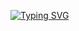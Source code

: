 [![Typing SVG](https://readme-typing-svg.demolab.com/?lines=HACK+THE+PLANET!;¯\_(ツ)_/¯)](https://git.io/typing-svg)
